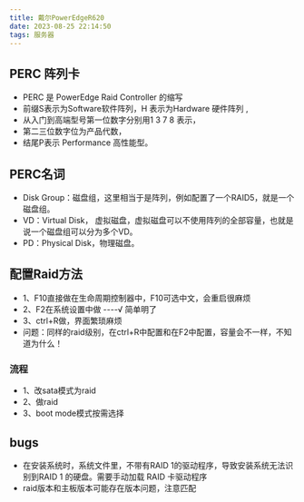```yaml
---
title: 戴尔PowerEdgeR620
date: 2023-08-25 22:14:50
tags: 服务器
---
```

## PERC 阵列卡

* PERC 是 PowerEdge Raid Controller 的缩写
* 前缀S表示为Software软件阵列，H 表示为Hardware 硬件阵列 ,
* 从入门到高端型号第一位数字分别用1 3 7 8 表示，
* 第二三位数字位为产品代数，
* 结尾P表示 Performance 高性能型。

## PERC名词

* Disk Group：磁盘组，这里相当于是阵列，例如配置了一个RAID5，就是一个磁盘组。
* VD：Virtual Disk， 虚拟磁盘，虚拟磁盘可以不使用阵列的全部容量，也就是说一个磁盘组可以分为多个VD。
* PD：Physical Disk，物理磁盘。


## 配置Raid方法

* 1、F10直接做在生命周期控制器中，F10可选中文，会重启很麻烦
* 2、F2在系统设置中做  ----√   简单明了
* 3、ctrl+R做，界面繁琐麻烦
* 问题：同样的raid级别，在ctrl+R中配置和在F2中配置，容量会不一样，不知道为什么！

### 流程
* 1、改sata模式为raid
* 2、做raid
* 3、boot mode模式按需选择

## bugs
* 在安装系统时，系统文件里，不带有RAID 1的驱动程序，导致安装系统无法识别到RAID 1 的硬盘。需要手动加载 RAID 卡驱动程序
* raid版本和主板版本可能存在版本问题，注意匹配



